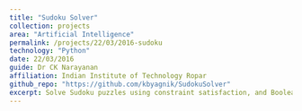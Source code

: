 ```yaml
---
title: "Sudoku Solver"
collection: projects
area: "Artificial Intelligence"
permalink: /projects/22/03/2016-sudoku
technology: "Python"
date: 22/03/2016
guide: Dr CK Narayanan
affiliation: Indian Institute of Technology Ropar
github_repo: "https://github.com/kbyagnik/SudokuSolver"
excerpt: Solve Sudoku puzzles using constraint satisfaction, and Boolean satisfiability for conjunctive normal form (CNF).
---
```

